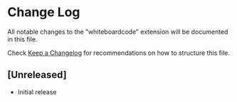 # Change Log

All notable changes to the "whiteboardcode" extension will be documented in this file.

Check [Keep a Changelog](http://keepachangelog.com/) for recommendations on how to structure this file.

## [Unreleased]

- Initial release
